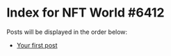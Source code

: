# Index for NFT World #6412
Posts will be displayed in the order below:

- [Your first post](./001-first.md)

